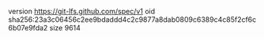 version https://git-lfs.github.com/spec/v1
oid sha256:23a3c06456c2ee9bdaddd4c2c9877a8dab0809c6389c4c85f2cf6c6b07e9fda2
size 9614
